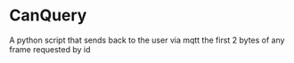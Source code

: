 # CanQuery
A python script that sends back to the user via mqtt the first 2 bytes of any frame requested by id
